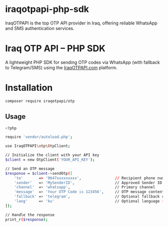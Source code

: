 # iraqotpapi-php-sdk
IraqOTPAPI is the top OTP API provider in Iraq, offering reliable WhatsApp and SMS authentication services.

# Iraq OTP API – PHP SDK

A lightweight PHP SDK for sending OTP codes via WhatsApp (with fallback to Telegram/SMS) using the [IraqOTPAPI.com](https://iraqotpapi.com) platform.

# Installation

```bash
composer require iraqotpapi/otp
```

## Usage

```bash
<?php

require 'vendor/autoload.php';

use IraqOTPAPI\otp\OtpClient;

// Initialize the client with your API key
$client = new OtpClient('YOUR_API_KEY');

// Send an OTP message
$response = $client->sendOtp([
    'to'       => '9647xxxxxxxxx',               // Recipient phone number (E.164 format)
    'sender'   => 'MySenderID',                  // Approved Sender ID
    'channel'  => 'whatsapp',                    // Primary channel
    'message'  => 'Your OTP Code is 123456',     // OTP message content
    'fallback' => 'telegram',                    // Optional fallback channel
    'lang'     => 'ku'                           // Optional language (ku, ar, en)
]);

// Handle the response
print_r($response);
```
